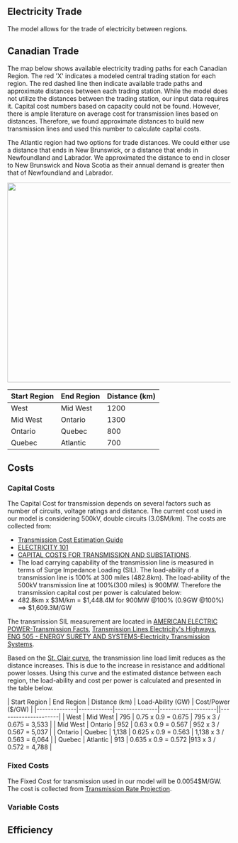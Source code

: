 ## Electricity Trade
The model allows for the trade of electricity between regions. 

## Canadian Trade 

The map below shows available electricity trading paths for each Canadian Region. The red 'X' indicates a modeled central trading station for each region. The red dashed line then indicate available trade paths and approximate distances between each trading station. While the model does not utilize the distances between the trading station, our input data requires it. Capital cost numbers based on capacity could not be found. However, there is ample literature on average cost for transmission lines based on distances. Therefore, we found approximate distances to build new transmission lines and used this number to calculate capital costs. 

The Atlantic region had two options for trade distances. We could either use a distance that ends in New Brunswick, or a distance that ends in Newfoundland and Labrador. We approximated the distance to end in closer to New Brunswick and Nova Scotia as their annual demand is greater then that of Newfoundland and Labrador.  

<img src="https://i.postimg.cc/3xPZMG2w/Canadian-Trading.png" data-canonical-src="https://i.postimg.cc/3xPZMG2w/Canadian-Trading.png" width="525" height="450" />

| Start Region | End Region | Distance (km) |
|--------------|------------|---------------|
| West         | Mid West   | 1200 |
| Mid West     | Ontario    | 1300 |
| Ontario      | Quebec     | 800 |
| Quebec       | Atlantic   | 700 |

## Costs

### Capital Costs  
The Capital Cost for transmission depends on several factors such as number of circuits, voltage ratings and distance. The current cost used in our model is considering 500kV, double circuits (3.0$M/km). The costs are collected from: 
* [Transmission Cost Estimation Guide](https://cdn.misoenergy.org/20190212%20PSC%20Item%2005a%20Transmission%20Cost%20Estimation%20Guide%20for%20MTEP%202019_for%20review317692.pdf) 
* [ELECTRICITY 101](https://electricity.ca/wp-content/uploads/2017/12/Electricity101_July-11_2018.pdf) 
* [CAPITAL COSTS FOR TRANSMISSION AND SUBSTATIONS](https://www.wecc.org/reliability/1210_bv_wecc_transcostreport_final.pdf).
* The load carrying capability of the transmission line is measured in terms of Surge Impedance Loading (SIL). The load-ability of a transmission line is 100% at 300 miles (482.8km). The load-ability of the 500kV transmission line at 100%(300 miles) is 900MW. Therefore the transmission capital cost per power is calculated below:
* 482.8km x $3M/km = $1,448.4M for 900MW @100% (0.9GW @100%)
==> $1,609.3M/GW

The transmission SIL measurement are located in [AMERICAN ELECTRIC POWER-Transmission Facts](https://web.ecs.baylor.edu/faculty/grady/_13_EE392J_2_Spring11_AEP_Transmission_Facts.pdf), [Transmission Lines Electricity's Highways](https://site.ieee.org/northern-canada-pesias/files/2013/01/Transmission-Lines-Presentation.pdf), [ENG 505 - ENERGY SURETY AND SYSTEMS-Electricity Transmission Systems](https://www.osti.gov/servlets/purl/1117566).

Based on the [St. Clair curve](https://www.researchgate.net/figure/The-St-Clair-curve-as-based-on-the-results-of-14-retrieved-from-15-is-used-to_fig3_318692193), the transmission line load limit reduces as the distance increases. This is due to the increase in resistance and additional power losses. Using this curve and the estimated distance between each region, the load-ability and cost per power is calculated and presented in the table below.

| Start Region | End Region | Distance (km) | Load-Ability (GW)  |  Cost/Power ($/GW)   |
|--------------|------------|---------------|--------------------||---------------------|
| West         | Mid West   | 795 | 0.75 x 0.9 = 0.675 | 795 x 3 / 0.675 = 3,533  |
| Mid West     | Ontario    | 952 | 0.63 x 0.9 = 0.567 | 952 x 3 / 0.567 = 5,037  |
| Ontario      | Quebec     | 1,138 | 0.625 x 0.9 = 0.563 | 1,138 x 3 / 0.563 = 6,064  |
| Quebec       | Atlantic   | 913 | 0.635 x 0.9 = 0.572 |913 x 3 / 0.572 = 4,788  |

### Fixed Costs 
The Fixed Cost for transmission used in our model will be 0.0054$M/GW. The cost is collected from [Transmission Rate Projection](https://www.aeso.ca/assets/Uploads/AESO-2021-TRP-Fact-Sheet-FINAL.pdf).

### Variable Costs

## Efficiency 